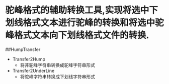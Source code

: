 # 驼峰格式的辅助转换工具,实现将选中下划线格式文本进行驼峰的转换和将选中驼峰格式文本向下划线格式文件的转换. 
##HumpTransfer
- Transfer2Hump
    - 将非驼峰字符串转换成驼峰字符串形式
- Transfer2UnderLine
    - 将驼峰字符串转换成下划线字符串形式